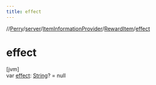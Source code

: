 ```yaml
---
title: effect
---
```

//[Perry](../../../../index.html)/[server](../../index.html)/[ItemInformationProvider](../index.html)/[RewardItem](index.html)/[effect](effect.html)



# effect



[jvm]\
var [effect](effect.html): [String](https://kotlinlang.org/api/latest/jvm/stdlib/kotlin/-string/index.html)? = null




